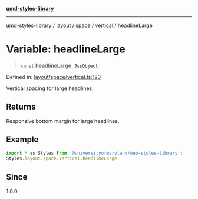 [**umd-styles-library**](../../../../../../README.md)

***

[umd-styles-library](../../../../../../modules.md) / [layout](../../../../../README.md) / [space](../../../README.md) / [vertical](../README.md) / headlineLarge

# Variable: headlineLarge

> `const` **headlineLarge**: [`JssObject`](../../../../../../utilities/namespaces/transform/type-aliases/JssObject.md)

Defined in: [layout/space/vertical.ts:123](https://github.com/UMD-Digital/design-system/blob/2d95010ba8e3e1595ebab66599330577b600c5fb/packages/styles/source/layout/space/vertical.ts#L123)

Vertical spacing for large headlines.

## Returns

Responsive bottom margin for large headlines.

## Example

```typescript
import * as Styles from '@universityofmaryland/web-styles-library';
Styles.layout.space.vertical.headlineLarge
```

## Since

1.8.0
